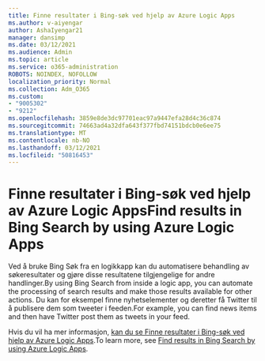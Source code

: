 ```yaml
---
title: Finne resultater i Bing-søk ved hjelp av Azure Logic Apps
ms.author: v-aiyengar
author: AshaIyengar21
manager: dansimp
ms.date: 03/12/2021
ms.audience: Admin
ms.topic: article
ms.service: o365-administration
ROBOTS: NOINDEX, NOFOLLOW
localization_priority: Normal
ms.collection: Adm_O365
ms.custom:
- "9005302"
- "9212"
ms.openlocfilehash: 3859e8de3dc97701eac97a9447efa28d4c36c874
ms.sourcegitcommit: 74663ad4a32dfa643f377fbd74151bdcb0e6ee75
ms.translationtype: MT
ms.contentlocale: nb-NO
ms.lasthandoff: 03/12/2021
ms.locfileid: "50816453"
---
```

# <a name="find-results-in-bing-search-by-using-azure-logic-apps"></a><span data-ttu-id="623bf-102">Finne resultater i Bing-søk ved hjelp av Azure Logic Apps</span><span class="sxs-lookup"><span data-stu-id="623bf-102">Find results in Bing Search by using Azure Logic Apps</span></span>

<span data-ttu-id="623bf-103">Ved å bruke Bing Søk fra en logikkapp kan du automatisere behandling av søkeresultater og gjøre disse resultatene tilgjengelige for andre handlinger.</span><span class="sxs-lookup"><span data-stu-id="623bf-103">By using Bing Search from inside a logic app, you can automate the processing of search results and make those results available for other actions.</span></span> <span data-ttu-id="623bf-104">Du kan for eksempel finne nyhetselementer og deretter få Twitter til å publisere dem som tweeter i feeden.</span><span class="sxs-lookup"><span data-stu-id="623bf-104">For example, you can find news items and then have Twitter post them as tweets in your feed.</span></span>

<span data-ttu-id="623bf-105">Hvis du vil ha mer informasjon, [kan du se Finne resultater i Bing-søk ved hjelp av Azure Logic Apps](https://go.microsoft.com/fwlink/?linkid=2151928).</span><span class="sxs-lookup"><span data-stu-id="623bf-105">To learn more, see [Find results in Bing Search by using Azure Logic Apps](https://go.microsoft.com/fwlink/?linkid=2151928).</span></span>